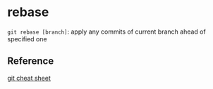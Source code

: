 # rebase

`git rebase [branch]`: apply any commits of current branch ahead of specified one

## Reference
[git cheat sheet](https://education.github.com/git-cheat-sheet-education.pdf)